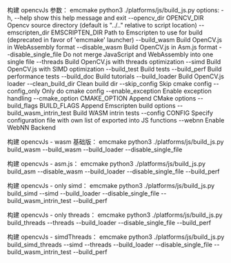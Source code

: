 构建 opencvJs 参数：
emcmake python3 ./platforms/js/build_js.py
options:
-h, --help show this help message and exit
--opencv_dir OPENCV_DIR
Opencv source directory (default is "../.." relative
to script location)
--emscripten_dir EMSCRIPTEN_DIR
Path to Emscripten to use for build (deprecated in
favor of 'emcmake' launcher)
--build_wasm Build OpenCV.js in WebAssembly format
--disable_wasm Build OpenCV.js in Asm.js format
--disable_single_file
Do not merge JavaScript and WebAssembly into one
single file
--threads Build OpenCV.js with threads optimization
--simd Build OpenCV.js with SIMD optimization
--build_test Build tests
--build_perf Build performance tests
--build_doc Build tutorials
--build_loader Build OpenCV.js loader
--clean_build_dir Clean build dir
--skip_config Skip cmake config
--config_only Only do cmake config
--enable_exception Enable exception handling
--cmake_option CMAKE_OPTION
Append CMake options
--build_flags BUILD_FLAGS
Append Emscripten build options
--build_wasm_intrin_test
Build WASM intrin tests
--config CONFIG Specify configuration file with own list of exported
into JS functions
--webnn Enable WebNN Backend

构建 opencvJs - wasm 基础版：
emcmake python3 ./platforms/js/build_js.py build_wasm --build_wasm --build_loader --disable_single_file

构建 opencvJs - asm.js：
emcmake python3 ./platforms/js/build_js.py build_asm --disable_wasm --build_loader --disable_single_file --build_perf

构建 opencvJs - only simd：
emcmake python3 ./platforms/js/build_js.py build_simd --simd --build_loader --disable_single_file --build_wasm_intrin_test --build_perf

构建 opencvJs - only threads：
emcmake python3 ./platforms/js/build_js.py build_threads --threads --build_loader --disable_single_file --build_perf

构建 opencvJs - simdThreads：
emcmake python3 ./platforms/js/build_js.py build_simd_threads --simd --threads --build_loader --disable_single_file --build_wasm_intrin_test --build_perf
